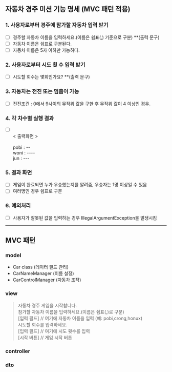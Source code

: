 ## 자동차 경주 미션 기능 명세 (MVC 패턴 적용)

### 1. 사용자로부터 경주에 참가할 자동차 입력 받기
- [ ] 경주할 자동차 이름을 입력하세요.(이름은 쉼표(,) 기준으로 구분) **(출력 문구)
- [ ] 자동차 이름은 쉼표로 구분된다.
- [ ] 자동차 이름은 5자 이하만 가능하다.

### 2. 사용자로부터 시도 횟 수 입력 받기
- [ ] 시도할 회수는 몇회인가요? **(출력 문구)

### 3. 자동차는 전진 또는 멈춤이 가능
- [ ] 전진조건 : 0에서 9사이의 무작위 값을 구한 후 무작위 값이 4 이상인 경우.

### 4. 각 차수별 실행 결과
- [ ] 
  <br> < 출력화면 >  
  <br>pobi : --
  <br>woni : ----
  <br>jun : ---

### 5. 결과 화면
- [ ] 게임이 완료되면 누가 우승했는지를 알려줌, 우승자는 1명 이상일 수 있음
- [ ] 여러명인 경우 쉼표로 구분

### 6. 예외처리
- [ ] 사용자가 잘못된 값을 입력하는 경우 IllegalArgumentException을 발생시킴


---

## MVC 패턴

### model

- Car class (데이터 필드 관리)
- CarNameManager (이름 설정)
- CarControlManager (자동차 조작)

### view

> 자동차 경주 게임을 시작합니다.
  <br>참가할 자동차 이름을 입력하세요.(이름은 쉼표(,)로 구분)
  <br>[입력 필드]  // 여기에 자동차 이름을 입력 (예: pobi,crong,honux)
  <br>시도할 회수를 입력하세요.
  <br>[입력 필드]  // 여기에 시도 횟수를 입력
  <br>[시작 버튼]  // 게임 시작 버튼

### controller

### dto